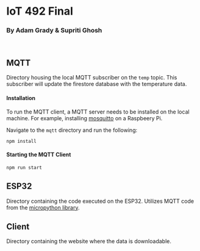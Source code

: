 # IoT 492 Final
### By Adam Grady & Supriti Ghosh
<br>

## MQTT

Directory housing the local MQTT subscriber on the `temp` topic. This subscriber will update the firestore database with the temperature data.

#### Installation

To run the MQTT client, a MQTT server needs to be installed on the local machine. For example, installing [mosquitto](https://mosquitto.org/) on a Raspbeery Pi.

Navigate to the `mqtt` directory and run the following:
```
npm install
```

#### Starting the MQTT Client
```
npm run start
```

## ESP32

Directory containing the code executed on the ESP32. Utilizes MQTT code from the [micropython library](https://github.com/micropython/micropython-lib).

## Client

Directory containing the website where the data is downloadable.
